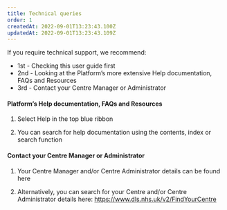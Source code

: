 ```yaml
---
title: Technical queries
order: 1
createdAt: 2022-09-01T13:23:43.100Z
updatedAt: 2022-09-01T13:23:43.109Z
---
```

If you require technical support, we recommend:​

- 1st - Checking this user guide first​
- 2nd - Looking at the Platform’s more extensive Help documentation, FAQs and Resources​
- 3rd - Contact your Centre Manager or Administrator

#### Platform’s Help documentation, FAQs and Resources

1. Select Help in the top blue ribbon​

2. You can search for help documentation using the contents, index or search function​

#### Contact your Centre Manager or Administrator​​

1. Your Centre Manager and/or Centre Administrator details can be found here​

2. Alternatively, you can search for your Centre and/or Centre Administrator details here: https://www.dls.nhs.uk/v2/FindYourCentre​